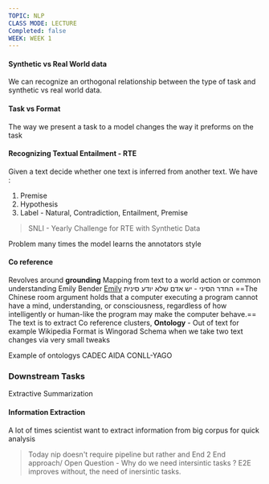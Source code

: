 ```yaml
---
TOPIC: NLP
CLASS MODE: LECTURE
Completed: false
WEEK: WEEK 1
---
```

#### Synthetic vs Real World data
We can recognize an orthogonal relationship between the type of task and synthetic vs real world data.
#### Task vs Format
The way we present a task to a model changes the way it preforms on the task

#### Recognizing Textual Entailment - RTE
Given a text decide whether one text is inferred from another text.
We have :
1. Premise
2. Hypothesis
3. Label - Natural, Contradiction, Entailment, Premise
> SNLI - Yearly Challenge for RTE with Synthetic Data

Problem many times the model learns the annotators style
####  Co reference
Revolves around **grounding** 
Mapping from text to a world action or common understanding
Emily Bender [Emily](https://www.google.com/search?client=ubuntu-sn&hs=1P3&sca_esv=f7eed69fd92caa42&channel=fs&q=emily+bender&sa=X&ved=2ahUKEwjZj_fYiqCMAxV8gP0HHat6KpEQ7xYoAHoECAwQAQ&biw=1373&bih=654&dpr=1.4)
החדר הסיני -  יש אדם שלא יודע סינית 
==The Chinese room argument holds that a computer executing a program cannot have a mind, understanding, or consciousness, regardless of how intelligently or human-like the program may make the computer behave.==
The text is to extract  Co reference clusters,
**Ontology** - Out of text for example Wikipedia
Format is Wingorad Schema when we take two text changes via very small tweaks 


Example of ontologys CADEC AIDA CONLL-YAGO
### Downstream Tasks

Extractive Summarization
#### Information Extraction
A lot of times scientist want to extract information from big corpus for quick analysis
> Today nip doesn't require pipeline but rather and End 2 End approach/
Open Question - Why do we need intersintic tasks ?
E2E improves without, the need of inersintic tasks.






